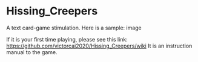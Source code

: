 # Hissing_Creepers
A text card-game stimulation. Here is a sample: image

If it is your first time playing, please see this link: https://github.com/victorcai2020/Hissing_Creepers/wiki It is an instruction manual to the game.
